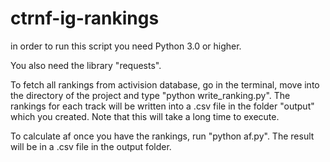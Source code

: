 # ctrnf-ig-rankings

in order to run this script you need Python 3.0 or higher.

You also need the library "requests".

To fetch all rankings from activision database, go in the terminal, move into the directory of the project
and type "python write_ranking.py". The rankings for each track will be written into a .csv file in the folder
"output" which you created. Note that this will take a long time to execute.

To calculate af once you have the rankings, run "python af.py". The result will be in a .csv file in the output folder.